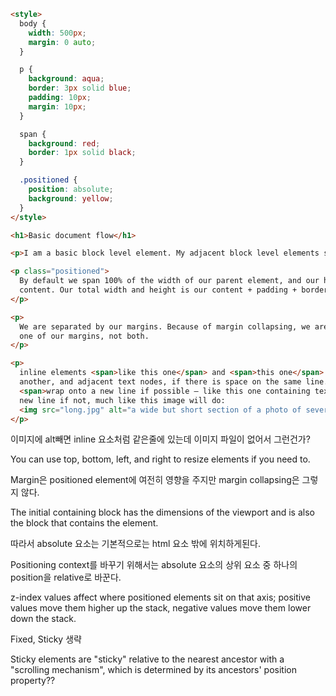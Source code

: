 
```html
<style>
  body {
    width: 500px;
    margin: 0 auto;
  }

  p {
    background: aqua;
    border: 3px solid blue;
    padding: 10px;
    margin: 10px;
  }

  span {
    background: red;
    border: 1px solid black;
  }

  .positioned {
    position: absolute;
    background: yellow;
  }
</style>

<h1>Basic document flow</h1>

<p>I am a basic block level element. My adjacent block level elements sit on new lines below me.</p>

<p class="positioned">
  By default we span 100% of the width of our parent element, and our height is as tall as our child
  content. Our total width and height is our content + padding + border width/height.
</p>

<p>
  We are separated by our margins. Because of margin collapsing, we are separated by the width of
  one of our margins, not both.
</p>

<p>
  inline elements <span>like this one</span> and <span>this one</span> sit on the same line as one
  another, and adjacent text nodes, if there is space on the same line. Overflowing inline elements
  <span>wrap onto a new line if possible — like this one containing text</span>, or just go on to a
  new line if not, much like this image will do:
  <img src="long.jpg" alt="a wide but short section of a photo of several fabrics" />
</p>
```

이미지에 alt빼면 inline 요소처럼 같은줄에 있는데 이미지 파일이 없어서 그런건가?

You can use top, bottom, left, and right to resize elements if you need to.

Margin은 positioned element에 여전히 영향을 주지만 margin collapsing은 그렇지 않다.

The initial containing block has the dimensions of the viewport and is also the block that contains the <html> element.

따라서 absolute 요소는 기본적으로는 html 요소 밖에 위치하게된다.

Positioning context를 바꾸기 위해서는 absolute 요소의 상위 요소 중 하나의 position을 relative로 바꾼다.

z-index values affect where positioned elements sit on that axis; positive values move them higher up the stack, negative values move them lower down the stack.

Fixed, Sticky 생략

Sticky elements are "sticky" relative to the nearest ancestor with a "scrolling mechanism", which is determined by its ancestors' position property??
